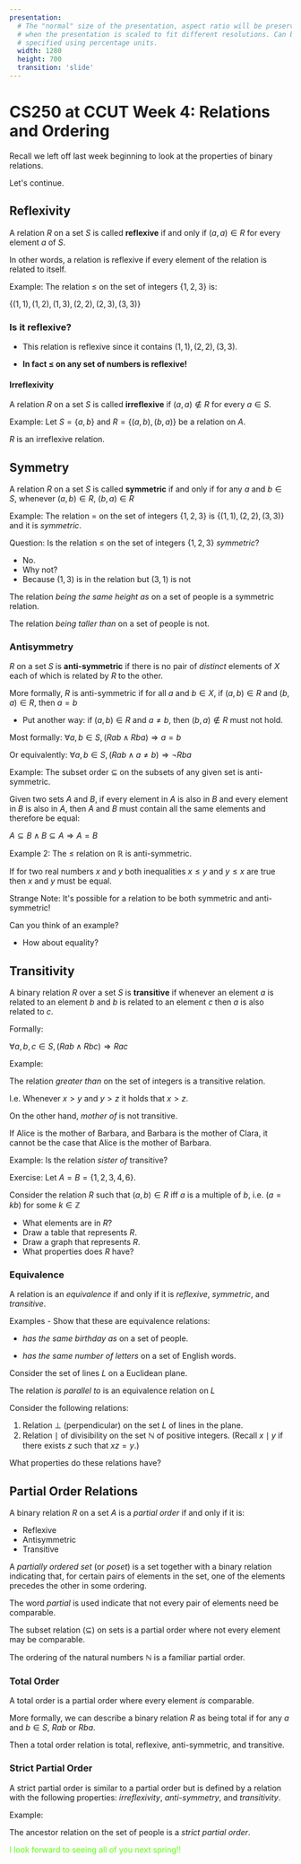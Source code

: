 ```yaml
---
presentation:
  # The "normal" size of the presentation, aspect ratio will be preserved
  # when the presentation is scaled to fit different resolutions. Can be
  # specified using percentage units.
  width: 1280
  height: 700
  transition: 'slide'
---
```


<!-- slide data-background-video="../Portlandia.mp4" -->


<!-- slide data-transition='zoom'-->
# CS250 at CCUT Week 4: Relations and Ordering

<!-- slide -->
Recall we left off last week beginning to look at the properties of binary relations.

Let's continue.

<!-- slide -->
## Reflexivity

<!-- slide -->
A relation $R$ on a set $S$ is called **reflexive** if and only if $(a, a) \in R$ for every element $a$ of $S$.

<!-- slide vertical=true -->

In other words, a relation is reflexive if every element of the relation is related to itself.

<!-- slide vertical=true -->
Example:
The relation $\leq$ on the set of integers $\{1, 2, 3\}$ is:

$\{(1, 1), (1, 2), (1, 3), (2, 2), (2, 3), (3, 3)\}$

<!-- slide vertical=true-->
### Is it reflexive?

* This relation is reflexive since it contains $(1, 1), (2, 2), (3, 3)$. <!-- .element: class="fragment" data-fragment-index="1" -->

* **In fact $\leq$ on any set of numbers is reflexive!** <!-- .element: class="fragment" data-fragment-index="2" -->

<!-- slide -->
#### Irreflexivity

A relation $R$ on a set $S$ is called **irreflexive** if $(a, a) \notin R$ for every $a \in S$.

<!-- slide vertical=true -->
Example:
Let $S = \{a, b\}$ and $R = \{(a, b), (b, a)\}$ be a relation on $A$.

$R$ is an irreflexive relation.

<!-- slide data-transition='zoom' -->
## Symmetry

<!-- slide -->
A relation $R$ on a set $S$ is called **symmetric** if and only if for any $a$ and $b \in S$, whenever $(a, b) \in R$, $(b, a) \in R$

<!-- slide -->
Example:
The relation $=$ on the set of integers $\{1, 2, 3\}$ is $\{(1, 1) , (2, 2), (3, 3)\}$ and it is *symmetric*.

<!-- slide -->
Question:
Is the relation $\leq$ on the set of integers $\{1, 2, 3\}$ *symmetric*?

* No.  <!-- .element: class="fragment" data-fragment-index="1" -->
* Why not? <!-- .element: class="fragment" data-fragment-index="2" -->
* Because $(1, 3)$ is in the relation but $(3, 1)$ is not <!-- .element: class="fragment" data-fragment-index="3" -->

<!-- slide -->
The relation *being the same height as* on a set of people is a symmetric relation.

The relation *being taller than* on a set of people is not.

<!-- slide -->
### Antisymmetry

<!-- slide -->
$R$ on a set $S$ is **anti-symmetric** if there is no pair of *distinct* elements of $X$ each of which is related by $R$ to the other.

<!-- slide data-transition="fade" -->
More formally, $R$ is anti-symmetric if for all $a$ and $b \in X$, if $(a, b) \in R$ and $(b, a) \in R$, then $a = b$

* Put another way: if $(a, b) \in R$ and $a \neq b$, then $(b, a) \notin R$ must not hold. <!-- .element: class="fragment" data-fragment-index="1" -->

<!-- slide -->
Most formally:
$\forall a, b \in S, (Rab \land Rba) \Rightarrow a = b$

Or equivalently:
$\forall a, b \in S, (Rab \land a \neq b) \Rightarrow \neg Rba$

<!-- slide -->
Example:
The subset order $\subseteq$ on the subsets of any given set is anti-symmetric.

<!-- slide vertical=true -->
Given two sets $A$ and $B$, if every element in $A$ is also in $B$ and every element in $B$ is also in $A$, then $A$ and $B$ must contain all the same elements and therefore be equal:

$A \subseteq B \land B \subseteq A \Rightarrow A = B$

<!-- slide -->
Example 2:
The $\leq$ relation on $\mathbb{R}$ is anti-symmetric.

<!-- slide -->
If for two real numbers $x$ and $y$ both inequalities $x \leq y$ and $y \leq x$ are true then $x$ and $y$ must be equal.

<!-- slide -->
Strange Note:
It's possible for a relation to be both symmetric and anti-symmetric!

Can you think of an example?

* How about equality? <!-- .element: class="fragment" data-fragment-index="1" -->

<!-- slide data-transition="zoom" -->
## Transitivity

<!-- slide -->
A binary relation $R$ over a set $S$ is **transitive** if whenever an element $a$ is related to an element $b$ and $b$ is related to an element $c$ then $a$ is also related to $c$.

<!-- slide -->
Formally:

$\forall a, b, c \in S, (Rab \land Rbc) \Rightarrow Rac$

<!-- slide -->
Example:

The relation *greater than* on the set of integers is a transitive relation.

I.e. Whenever $x > y$ and $y > z$ it holds that $x > z$.

<!-- slide -->

On the other hand, *mother of* is not transitive.

If Alice is the mother of Barbara, and Barbara is the mother of Clara, it cannot be the case that Alice is the mother of Barbara.

<!-- slide -->

Example:
Is the relation *sister of* transitive?

<!-- slide -->
Exercise:
Let $A = B = \{1,2,3,4,6\}$.

Consider the relation $R$ such that $(a,b) \in R$ iff $a$ is a multiple of $b$, i.e. $(a = kb)$ for some $k \in \mathbb{Z}$

* What elements are in $R$?
* Draw a table that represents $R$.
* Draw a graph that represents $R$.
* What properties does $R$ have?

<!-- slide -->

### Equivalence

<!-- slide -->

A relation is an *equivalence* if and only if it is *reflexive*, *symmetric*, and *transitive*.

<!-- slide -->
Examples - Show that these are equivalence relations:

* *has the same birthday as* on a set of people.

* *has the same number of letters* on a set of English words.

<!-- slide -->

Consider the set of lines $L$ on a Euclidean plane.

The relation *is parallel to* is an equivalence relation on $L$


<!-- slide -->
Consider the following relations:
1. Relation $\perp$ (perpendicular) on the set $L$ of lines in the plane.
1. Relation $\mid$ of divisibility on the set $\mathbb{N}$ of positive integers. (Recall $x \mid y$ if there exists $z$ such that $xz = y$.)

What properties do these relations have?

<!-- slide data-transition="fade" -->
## Partial Order Relations

<!-- slide -->
A binary relation $R$ on a set $A$ is a *partial order* if and only if it is:
* Reflexive
* Antisymmetric
* Transitive

<!-- slide -->
A *partially ordered set* (or *poset*) is a set together with a binary relation indicating that, for certain pairs of elements in the set, one of the elements precedes the other in some ordering.

<!-- slide -->
The word *partial* is used indicate that not every pair of elements need be comparable.

The subset relation ($\subseteq$) on sets is a partial order where not every element may be comparable.

<!-- slide -->
The ordering of the natural numbers $\mathbb{N}$ is a familiar partial order.


<!-- slide -->
### Total Order

A total order is a partial order where every element *is* comparable.

<!-- slide -->

More formally, we can describe a binary relation $R$ as being total if for any $a$ and $b \in S$, $Rab$ or $Rba$.

Then a total order relation is total, reflexive, anti-symmetric, and transitive.

<!-- slide -->
### Strict Partial Order

A strict partial order is similar to a partial order but is defined by a relation with the following properties: *irreflexivity*, *anti-symmetry*, and *transitivity*.

<!-- slide -->
Example:

The ancestor relation on the set of people is a *strict partial order*.

<!-- slide data-background-video="../Duke.mp4" data-background-video-loop=true -->

<div style="color:#5AFF0A"> I look forward to seeing all of you next spring!!</div>
